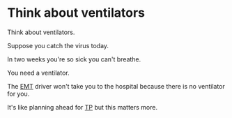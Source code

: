 # Think about ventilators
Think about ventilators.

Suppose you catch the virus today.

In two weeks you're so sick you can't breathe.

You need a ventilator.

The <a href="https://en.wikipedia.org/wiki/Emergency_medical_technician">EMT</a> driver won't take you to the hospital because there is no ventilator for you.

It's like planning ahead for <a href="https://www.urbandictionary.com/define.php?term=TP">TP</a> but this matters more. 

